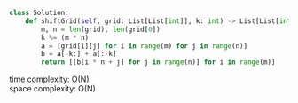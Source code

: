 ```python
class Solution:
    def shiftGrid(self, grid: List[List[int]], k: int) -> List[List[int]]:
        m, n = len(grid), len(grid[0])
        k %= (m * n)
        a = [grid[i][j] for i in range(m) for j in range(n)]
        b = a[-k:] + a[:-k]
        return [[b[i * n + j] for j in range(n)] for i in range(m)]
```

time complexity: O(N)         
space complexity: O(N)
